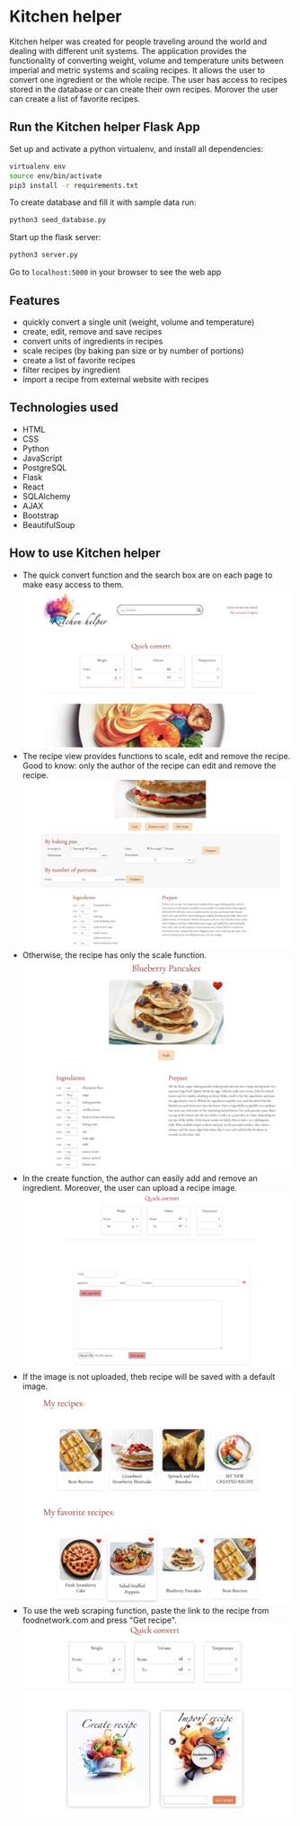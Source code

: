 # Kitchen helper
Kitchen helper was created for people traveling around the world and dealing with different unit systems. 
The application provides the functionality of converting weight, volume and temperature units between imperial and metric systems and scaling recipes. 
It allows the user to convert one ingredient or the whole recipe. The user has access to recipes stored in the database or can create their own recipes. 
Morover the user can create a list of favorite recipes.

## Run the Kitchen helper Flask App
Set up and activate a python virtualenv, and install all dependencies:
```sh
virtualenv env
source env/bin/activate
pip3 install -r requirements.txt
```
To create database and fill it with sample data run:
```sh
python3 seed_database.py
 ```
Start up the flask server:
```sh
python3 server.py
```
Go to `localhost:5000` in your browser to see the web app

## Features
- quickly convert a single unit (weight, volume and temperature)
- create, edit, remove and save recipes
- convert units of ingredients in recipes
- scale recipes (by baking pan size or by number of portions)
- create a list of favorite recipes
- filter recipes by ingredient
- import a recipe from external website with recipes

## Technologies used
- HTML
- CSS
- Python
- JavaScript
- PostgreSQL
- Flask
- React
- SQLAlchemy
- AJAX
- Bootstrap
- BeautifulSoup

## How to use Kitchen helper
- The quick convert function and the search box are on each page to make easy access to them.
![Quick convert function](static/img/readme/README1.jpg)
- The recipe view provides functions to scale, edit and remove the recipe. Good to know: only the author of the recipe can edit and remove the recipe.
![Recipe view](static/img/readme/README4.jpg)
- Otherwise, the recipe has only the scale function.
![Recipe view if you are not a author](static/img/readme/README6.jpg)
- In the create function, the author can easily add and remove an ingredient. Moreover, the user can upload a recipe image. 
![Create recipe view](static/img/readme/README2.jpg)
- If the image is not uploaded, theb recipe will be saved with a default image.
![save recipe with default image.](static/img/readme/README7.jpg)
- To use the web scraping function, paste the link to the recipe from foodnetwork.com and press "Get recipe".
![Web scraping card](static/img/readme/README8.jpg)


